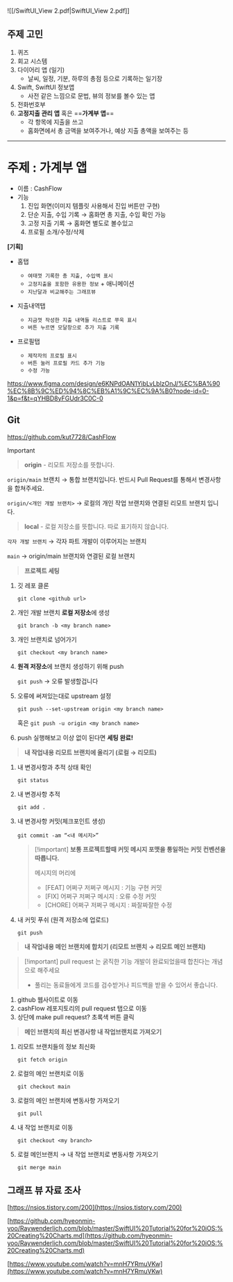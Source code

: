   

![[/SwiftUI_View 2.pdf|SwiftUI_View 2.pdf]]

## 주제 고민

1. 퀴즈
2. 회고 시스템
3. 다이어리 앱 (일기)
    - 날씨, 일정, 기분, 하루의 총점 등으로 기록하는 일기장
4. Swift, SwiftUI 정보앱
    - 사전 같은 느낌으로 문법, 뷰의 정보를 볼수 있는 앱
5. 전화번호부
6. **고정지출 관리 앱** 혹은 ==**가계부 앱**==
    - 각 항목에 지출을 쓰고
    - 홈화면에서 총 금액을 보여주거나, 예상 지출 총액을 보여주는 등

  

  

  

---

  

# 주제 : 가계부 앱

- 이름 : CashFlow
- 기능
    1. 진입 화면(이미지 템플릿 사용해서 진입 버튼만 구현)
    2. 단순 지출, 수입 기록 → 홈화면 총 지출, 수입 확인 가능
    3. 고정 지출 기록 → 홈화면 별도로 볼수있고
    4. 프로필 소개/수정/삭제

**[기획]**

- 홈탭
    - `여태껏 기록한 총 지출, 수입액 표시`
    - `고정지출을 포함한 유용한 정보` + 애니메이션
    - `지난달과 비교해주는 그래프뷰`
- 지출내역탭
    - `지금껏 작성한 지출 내역들 리스트로 쭈욱 표시`
    - `버튼 누르면 모달창으로 추가 지출 기록`
- 프로필탭
    
    - `제작자의 프로필 표시`
    - `버튼 눌러 프로필 카드 추가 기능`
    - `수정 가능`
    
      
    

https://www.figma.com/design/e6KNPdOAN1YibLvLblzOnJ/%EC%BA%90%EC%8B%9C%ED%94%8C%EB%A1%9C%EC%9A%B0?node-id=0-1&p=f&t=qYHBD8yFGUdr3C0C-0

  

## Git

https://github.com/kut7728/CashFlow

> [!important]
> 
> > **origin** - 리모트 저장소를 뜻합니다.
> 
> `origin/main` 브랜치 → 통합 브랜치입니다. 반드시 Pull Request를 통해서 변경사항을 합쳐주세요.
> 
> `origin/<개인 개발 브랜치>` → 로컬의 개인 작업 브랜치와 연결된 리모트 브랜치 입니다.
> 
>   
> 
> > **local** - 로컬 저장소를 뜻합니다. 따로 표기하지 않습니다.
> 
> `각자 개발 브랜치` → 각자 파트 개발이 이루어지는 브랜치
> 
> `main` → origin/main 브랜치와 연결된 로컬 브랜치

  

> **프로젝트 세팅**

1. 깃 레포 클론
    
    `git clone <github url>`
    
2. 개인 개발 브랜치 **로컬 저장소**에 생성
    
    `git branch -b <my branch name>`
    
3. 개인 브랜치로 넘어가기
    
    `git checkout <my branch name>`
    
4. **원격 저장소**에 브랜치 생성하기 위해 push
    
    `git push` → 오류 발생할겁니다
    
5. 오류에 써져있는대로 upstream 설정
    
    `git push --set-upstream origin <my branch name>`
    
    혹은 `git push -u origin <my branch name>`
    
6. push 실행해보고 이상 없이 된다면 **세팅 완료!**

  

> **내 작업내용 리모트 브랜치에 올리기 (로컬 → 리모트)**

1. 내 변경사항과 추적 상태 확인
    
    `git status`
    
2. 내 변경사항 추적
    
    `git add .`
    
3. 내 변경사항 커밋(체크포인트 생성)
    
    `git commit -am “<내 메시지>”`
    
    > [!important] **보통 프로젝트할때 커밋 메시지 포맷을 통일하는 커밋 컨벤션을 따릅니다.**
    > 
    > 메시지의 머리에
    > 
    > - [FEAT] 어쩌구 저쩌구 메시지 : 기능 구현 커밋
    > - [FIX] 어쩌구 저쩌구 메시지 : 오류 수정 커밋
    > - [CHORE] 어쩌구 저쩌구 메시지 : 짜잘짜잘한 수정
    
4. 내 커밋 푸쉬 (원격 저장소에 업로드)
    
    `git push`
    

  

> **내 작업내용 메인 브랜치에 합치기 (리모트 브랜치 → 리모트 메인 브랜치)**

> [!important] pull request 는 굵직한 기능 개발이 완료되었을때 합친다는 개념으로 해주세요
> 
> - 풀리는 동료들에게 코드를 검수받거나 피드백을 받을 수 있어서 좋습니다.

1. github 웹사이트로 이동
2. cashFlow 레포지토리의 pull request 탭으로 이동
3. 상단에 make pull request? 초록색 버튼 클릭

  

> **메인 브랜치의 최신 변경사항 내 작업브랜치로 가져오기**

1. 리모트 브랜치들의 정보 최신화
    
    `git fetch origin`
    
2. 로컬의 메인 브랜치로 이동
    
    `git checkout main`
    
3. 로컬의 메인 브랜치에 변동사항 가져오기
    
    `git pull`
    
4. 내 작업 브랜치로 이동
    
    `git checkout <my branch>`
    
5. 로컬 메인브랜치 → 내 작업 브랜치로 변동사항 가져오기
    
    `git merge main`
    
      
    

## 그래프 뷰 자료 조사

[https://nsios.tistory.com/200](https://nsios.tistory.com/200)

[https://github.com/hyeonmin-yoo/Raywenderlich.com/blob/master/SwiftUI%20Tutorial%20for%20iOS:%20Creating%20Charts.md](https://github.com/hyeonmin-yoo/Raywenderlich.com/blob/master/SwiftUI%20Tutorial%20for%20iOS:%20Creating%20Charts.md)

[https://www.youtube.com/watch?v=mnH7YRmuVKw](https://www.youtube.com/watch?v=mnH7YRmuVKw)